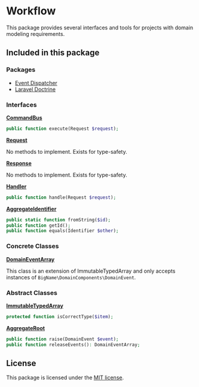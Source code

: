 # Workflow

This package provides several interfaces and tools for projects with domain modeling requirements.

## Included in this package

### Packages

* [Event Dispatcher](https://github.com/heybigname/event-dispatcher)
* [Laravel Doctrine](https://github.com/mitchellvanw/laravel-doctrine)

### Interfaces

[**CommandBus**](https://github.com/heybigname/workflow/blob/master/src/CommandBus.php)
```php
public function execute(Request $request);
```

[**Request**](https://github.com/heybigname/workflow/blob/master/src/Request.php)

No methods to implement. Exists for type-safety.

[**Response**](https://github.com/heybigname/workflow/blob/master/src/Response.php)

No methods to implement. Exists for type-safety.

[**Handler**](https://github.com/heybigname/workflow/blob/master/src/Handler.php)
```php
public function handle(Request $request);
```

[**AggregateIdentifier**](https://github.com/heybigname/workflow/blob/master/src/AggregateIdentifier.php)
```php
public static function fromString($id);
public function getId();
public function equals(Identifier $other);
```

### Concrete Classes

[**DomainEventArray**](https://github.com/heybigname/workflow/blob/master/src/DomainEventArray.php)

This class is an extension of ImmutableTypedArray and only accepts instances of `BigName\DomainComponents\DomainEvent`.

### Abstract Classes

[**ImmutableTypedArray**](https://github.com/heybigname/workflow/blob/master/src/ImmutableTypedArray.php)
```php
protected function isCorrectType($item);
```

[**AggregateRoot**](https://github.com/heybigname/workflow/blob/master/src/AggregateRoot.php)
```php
public function raise(DomainEvent $event);
public function releaseEvents(): DomainEventArray;
```

## License

This package is licensed under the [MIT license](https://github.com/heybigname/workflow/blob/master/LICENSE).

